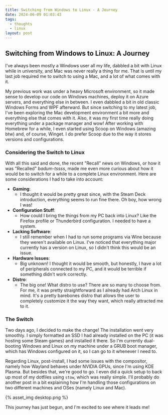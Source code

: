 ```yaml
---
title: Switching from Windows to Linux - A Journey
date: 2024-06-09 01:03:43
tags: 
  - thoughts 
  - linux
layout: post
---
```


## Switching from Windows to Linux: A Journey

I've always been mostly a Windows user all my life, dabbled a bit with Linux while in university, and Mac was never really a thing for me. That is until my last job required me to switch to using a Mac, and a lot of what comes with it.

My previous work was under a heavy Microsoft environment, so it made sense to develop our code on Windows machines, deploy it on Azure servers, and everything else in between. I even dabbled a bit in old classic Windows Forms and WPF afterward. But since switching to my latest job, I've been exploring the Mac development environment a bit more and everything else that comes with it. Also, it was my first time really doing everything under a package manager and wow! After working with Homebrew for a while, I even started using Scoop on Windows (amazing btw) and, of course, Winget. I do prefer Scoop due to the way it stores versions and configurations.

### Considering the Switch to Linux

With all this said and done, the recent "Recall" news on Windows, or how it was "Recalled" *badum-tssss*, made me even more curious about how it would be to switch for a while to a complete Linux environment. Here are some considerations I had to take into account:

- **Gaming**:
  - I thought it would be pretty great since, with the Steam Deck introduction, everything seems to run fine there. Oh boy, how wrong I was!
- **Configuration Stuff**:
  - How could I bring the things from my PC back into Linux? Like the Firefox profile or Thunderbird configuration. I needed to have a system.
- **Lacking Software**:
  - I still remember when I had to run some programs via Wine because they weren't available on Linux. I've noticed that everything major currently has a version on Linux, so I didn't think this would be an issue.
- **Hardware Issues**:
  - Big unknown! I thought it would be smooth, but honestly, I have a lot of peripherals connected to my PC, and it would be terrible if something didn't work correctly.
- **Distro**:
  - The big one! What distro to use? There are so many to choose from. For me, it was pretty straightforward as I already had Arch Linux in mind. It's a pretty barebones distro that allows the user to completely customize it the way they want, which really attracted me to it.

### The Switch

Two days ago, I decided to make the change! The installation went very smoothly. I simply formatted an SSD I had already installed on the PC (it was hosting some Steam games) and installed it there. So I'm currently dual-booting Windows and Linux on my machine under a GRUB boot manager, which has Windows configured on it, so I can go to it whenever I need to.

Regarding Linux, post-install, I had some issues with the compositor, namely how Wayland behaves under NVIDIA GPUs, since I'm using KDE Plasma. But besides that, we're good to go. I even did a quick setup to back up most of my dotfiles using `stow`, which was really simple. I'll probably do another post in a bit explaining how I'm handling those configurations on two different machines and OSes (namely Linux and Mac).

{% asset_img desktop.png %}

This journey has just begun, and I'm excited to see where it leads me!
